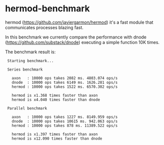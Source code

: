 hermod-benchmark
================

hermod (https://github.com/javiergarmon/hermod) it's a fast module that communicates processes blazing fast.

In this benchmark we currently compare the performance with dnode (https://github.com/substack/dnode) executing a simple function 10K times.

The benchmark result is:
```
 Starting benchmark...

 Series benchmark

   axon   : 10000 ops takes 2082 ms. 4803.074 ops/s
   dnode  : 10000 ops takes 6149 ms. 1626.281 ops/s
   hermod : 10000 ops takes 1522 ms. 6570.302 ops/s

   hermod is x1.368 times faster than axon
   hermod is x4.040 times faster than dnode

 Parallel benchmark

   axon   : 10000 ops takes 1227 ms. 8149.959 ops/s
   dnode  : 10000 ops takes 10615 ms. 942.063 ops/s
   hermod : 10000 ops takes 878 ms. 11389.522 ops/s

   hermod is x1.397 times faster than axon
   hermod is x12.090 times faster than dnode
```
